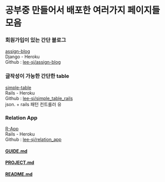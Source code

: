 # 공부중 만들어서 배포한 여러가지 페이지들 모음

### 회원가입이 있는 간단 블로그 
[assign-blog](https://assign-blog.herokuapp.com/)  
Django - Heroku  
Github : [lee-sj/assign-blog](https://github.com/lee-sj/assign_blog)  

### 글작성이 가능한 간단한 table
[simple-table](https://simple-table-rails.herokuapp.com/)  
Rails - Heroku  
Github : [lee-sj/simple_table_rails](https://github.com/lee-sj/simple_table_rails)  
json. + rails 패턴 컨트롤러 유

### Relation App 
[R-App](https://leerapp.herokuapp.com/)  
Rails - Heroku  
Github : [lee-sj/relation_app](https://github.com/lee-sj/relation_app)  

#### [GUIDE.md](GUIDE.md)  
#### [PROJECT.md](PROJECT.md)  

#### [README.md](README.md)